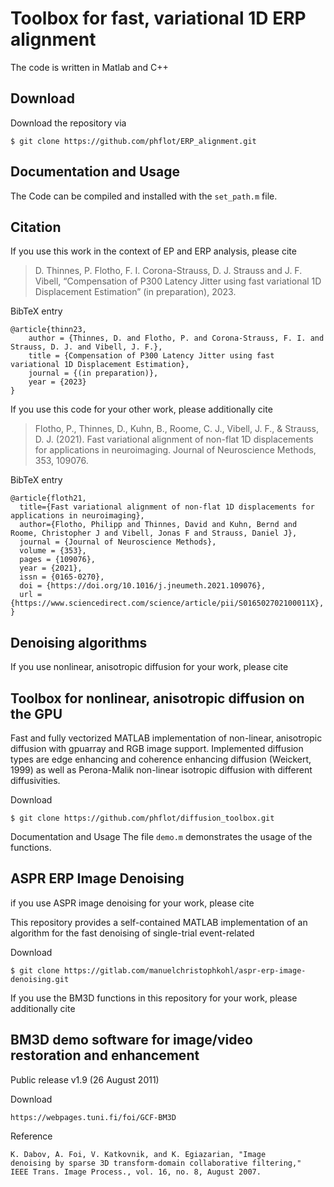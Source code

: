 # Toolbox for fast, variational 1D ERP alignment

The code is written in Matlab and C++

## Download

Download the repository via
```
$ git clone https://github.com/phflot/ERP_alignment.git
```


## Documentation and Usage

The Code can be compiled and installed with the ```set_path.m``` file. 

## Citation

If you use this work in the context of EP and ERP analysis, please cite

> D. Thinnes, P. Flotho, F. I. Corona-Strauss, D. J. Strauss and J. F. Vibell, “Compensation of P300 Latency Jitter using fast variational 1D Displacement Estimation” (in preparation), 2023. 

BibTeX entry
```
@article{thinn23,
    author = {Thinnes, D. and Flotho, P. and Corona-Strauss, F. I. and Strauss, D. J. and Vibell, J. F.},
    title = {Compensation of P300 Latency Jitter using fast variational 1D Displacement Estimation},
    journal = {(in preparation)},
    year = {2023}
}
```

If you use this code for your other work, please additionally cite
  
> Flotho, P., Thinnes, D., Kuhn, B., Roome, C. J., Vibell, J. F., & Strauss, D. J. (2021). Fast variational alignment of non-flat 1D displacements for applications in neuroimaging. Journal of Neuroscience Methods, 353, 109076.

BibTeX entry
```
@article{floth21,
  title={Fast variational alignment of non-flat 1D displacements for applications in neuroimaging},
  author={Flotho, Philipp and Thinnes, David and Kuhn, Bernd and Roome, Christopher J and Vibell, Jonas F and Strauss, Daniel J},
  journal = {Journal of Neuroscience Methods},
  volume = {353},
  pages = {109076},
  year = {2021},
  issn = {0165-0270},
  doi = {https://doi.org/10.1016/j.jneumeth.2021.109076},
  url = {https://www.sciencedirect.com/science/article/pii/S016502702100011X},
}
```



## Denoising algorithms
If you use nonlinear, anisotropic diffusion for your work, please cite

## Toolbox for nonlinear, anisotropic diffusion on the GPU
Fast and fully vectorized MATLAB implementation of non-linear, anisotropic diffusion with gpuarray and RGB image support. 
Implemented diffusion types are edge enhancing and coherence enhancing diffusion (Weickert, 1999) as well as Perona-Malik non-linear isotropic diffusion with different diffusivities. 

Download
```
$ git clone https://github.com/phflot/diffusion_toolbox.git
```

Documentation and Usage
The file ```demo.m``` demonstrates the usage of the functions. 

## ASPR ERP Image Denoising
if you use ASPR image denoising for your work, please cite 

This repository provides a self-contained MATLAB implementation of an algorithm for the fast denoising of single-trial event-related 

Download
```
$ git clone https://gitlab.com/manuelchristophkohl/aspr-erp-image-denoising.git
```

If you use the BM3D functions in this repository for your work, please additionally cite

## BM3D demo software for image/video restoration and enhancement  
Public release v1.9 (26 August 2011) 

Download
```
https://webpages.tuni.fi/foi/GCF-BM3D
```

Reference
```
K. Dabov, A. Foi, V. Katkovnik, and K. Egiazarian, "Image 
denoising by sparse 3D transform-domain collaborative filtering," 
IEEE Trans. Image Process., vol. 16, no. 8, August 2007.
```
